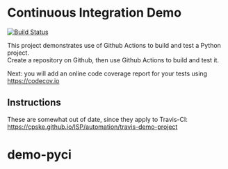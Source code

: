Continuous Integration Demo
============================
[![Build Status](https://travis-ci.com/jbrucker/demo-pyci.svg?branch=master)](https://travis-ci.com/jbrucker/demo-pyci)

This project demonstrates use of Github Actions to build and test a Python project.  
Create a repository on Github, then use Github Actions to build and test it.

Next: you will add an online code coverage report for your tests using <https://codecov.io>

## Instructions

These are somewhat out of date, since they apply to Travis-CI:
<https://cpske.github.io/ISP/automation/travis-demo-project>


# demo-pyci
